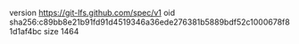 version https://git-lfs.github.com/spec/v1
oid sha256:c89bb8e21b91fd91d4519346a36ede276381b5889bdf52c1000678f81d1af4bc
size 1464
